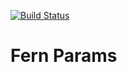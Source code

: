 [![Build Status](https://travis-ci.org/fern-rb/fern-params.svg?branch=master)](https://travis-ci.org/fern-rb/fern-params)

# Fern Params
